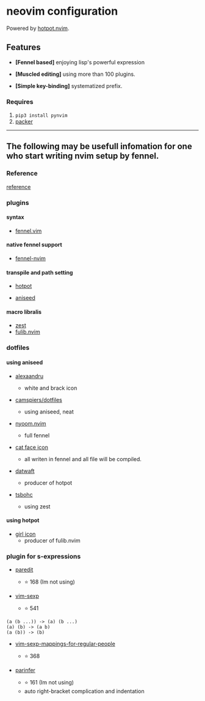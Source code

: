 # neovim configuration

Powered by [hotpot.nvim](https://github.com/rktjmp/hotpot.nvim).

## Features

- **[Fennel based]** enjoying lisp's powerful expression

- **[Muscled editing]** using more than 100 plugins.

- **[Simple key-binding]** systematized prefix.

### Requires

1. ``pip3 install pynvim``
2. [packer](https://github.com/wbthomason/packer.nvim)

---

## The following may be usefull infomation for one who start writing nvim setup by fennel.

### Reference

[reference](https://fennel-lang.org/reference)

### plugins

#### syntax

- [fennel.vim](https://github.com/bakpakin/fennel.vim')

#### native fennel support

- [fennel-nvim](https://github.com/jaawerth/fennel-nvim')

#### transpile and path setting

- [hotpot](https://github.com/rktjmp/hotpot.nvim)

- [aniseed](https://github.com/Olical/aniseed)

#### macro libralis

- [zest](https://github.com/tsbohc/zest.nvim)
- [fulib.nvim](https://github.com/6cdh/fulib.nvim)

### dotfiles

#### using aniseed
- [alexaandru](https://github.com/alexaandru/nvim-config/tree/master/fnl)
    - white and brack icon

- [camspiers/dotfiles](https://github.com/camspiers/dotfiles/blob/master/files/.config/nvim/fnl/options.fnl)
    - using aniseed, neat

- [nyoom.nvim](https://www.libhunt.com/topic/neovim-dotfiles)
    - full fennel

- [cat face icon](https://notabug.org/dm9pZCAq/dotfiles/src/master/.config/nvim)
    - all writen in fennel and all file will be compiled.

- [datwaft](https://github.com/datwaft/nvim.conf/blob/main/fnl/conf/settings.fnl)
    - producer of hotpot

- [tsbohc](https://github.com/tsbohc/.garden/tree/master/etc/nvim_old/config/fnl/core)
    - using zest

#### using hotpot

 - [girl icon](https://github.com/6cdh/dotfiles/tree/main/editor/nvim)
     - producer of fulib.nvim

### plugin for s-expressions

- [paredit](https://github.com/vim-scripts/paredit.vim)
    - ⭐ 168 (Im not using)

- [vim-sexp](https://github.com/guns/vim-sexp)
    - ⭐ 541

```
(a (b ...)) -> (a) (b ...)
(a) (b) -> (a b)
(a (b)) -> (b)
```

- [vim-sexp-mappings-for-regular-people](https://github.com/tpope/vim-sexp-mappings-for-regular-people)
    - ⭐ 368

- [parinfer](https://github.com/bhurlow/vim-parinfer)
    - ⭐ 161 (Im not using)
    - auto right-bracket complication and indentation
